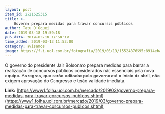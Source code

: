 ```yaml
---
layout: post
item_id: 2521625315
title: >-
    Governo prepara medidas para travar concursos públicos
author: Tatu D'Oquei
date: 2019-03-18 19:59:18
pub_date: 2019-03-18 19:59:18
time_added: 2019-03-13 11:53:00
category: avisamos
image: https://f.i.uol.com.br/fotografia/2019/03/13/15524876595c8914eb42e0d_1552487659_3x2_rt.jpg
---
```


O governo do presidente Jair Bolsonaro prepara medidas para barrar a realização de concursos públicos considerados não essenciais pela nova equipe. As regras, que serão editadas pelo governo até o início de abril, não exigem aprovação do Congresso e terão validade imediata.

**Link:** [https://www1.folha.uol.com.br/mercado/2019/03/governo-prepara-medidas-para-travar-concursos-publicos.shtml](https://www1.folha.uol.com.br/mercado/2019/03/governo-prepara-medidas-para-travar-concursos-publicos.shtml)

